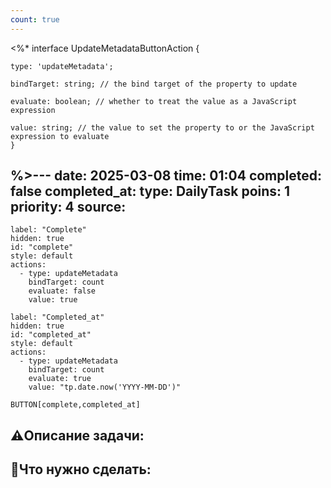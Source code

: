 ```yaml
---
count: true
---
```

<%* 
interface UpdateMetadataButtonAction {

	type: 'updateMetadata';
	
	bindTarget: string; // the bind target of the property to update
	
	evaluate: boolean; // whether to treat the value as a JavaScript expression
	
	value: string; // the value to set the property to or the JavaScript expression to evaluate
	}
%>---
date: 2025-03-08
time: 01:04
completed: false
completed_at: 
type: DailyTask
poins: 1
priority: 4
source:
---

```meta-bind-button
label: "Complete"
hidden: true
id: "complete"
style: default
actions:
  - type: updateMetadata
    bindTarget: count
    evaluate: false
    value: true
```

```meta-bind-button
label: "Completed_at"
hidden: true
id: "completed_at"
style: default
actions:
  - type: updateMetadata
    bindTarget: count
    evaluate: true
    value: "tp.date.now('YYYY-MM-DD')"
```


`BUTTON[complete,completed_at]`


## ⚠️Описание задачи:



## 📝Что нужно сделать:

